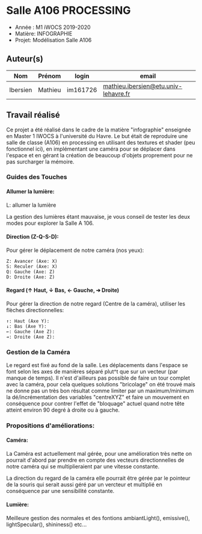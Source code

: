 # Salle A106 PROCESSING

- Année : M1 iWOCS 2019-2020
- Matière: INFOGRAPHIE
- Projet: Modélisation Salle A106

## Auteur(s)

|Nom|Prénom|login|email|
|--|--|--|--|
| Ibersien | Mathieu | im161726 | mathieu.ibersien@etu.univ-lehavre.fr |

## Travail réalisé

Ce projet a été réalisé dans le cadre de la matière "infographie" enseignée en Master 1 IWOCS à l'université du Havre. Le but était de reproduire une salle de classe (A106) en processing en utilisant des textures et shader (peu fonctionnel ici), en implémentant une caméra pour se déplacer dans l'espace et en gérant la création de beaucoup d'objets proprement pour ne pas surcharger la mémoire.

### Guides des Touches

#### Allumer la lumière:
L: allumer la lumière

La gestion des lumières étant mauvaise, je vous conseil de tester les deux modes pour explorer la Salle A 106.

#### Direction (Z-Q-S-D):
Pour gérer le déplacement de notre caméra (nos yeux):

    Z: Avancer (Axe: X)
    S: Reculer (Axe: X)
    Q: Gauche (Axe: Z)
    D: Droite (Axe: Z)

#### Regard (↑ Haut, ↓ Bas, ← Gauche, ➔ Droite)
Pour gérer la direction de notre regard (Centre de la caméra), utiliser les flèches directionnelles:

    ↑: Haut (Axe Y):
    ↓: Bas (Axe Y):
    ←: Gauche (Axe Z):
    ➔: Droite (Axe Z):

### Gestion de la Caméra

Le regard est fixé au fond de la salle. Les déplacements dans l'espace se font selon les axes de manières séparé plut^t que sur un vecteur (par manque de temps).
Il n'est d'ailleurs pas possible de faire un tour complet avec la caméra, pour cela quelques solutions "bricolage" on été trouvé mais ne donne pas un très bon résultat comme limiter par un maximum/minimum la dé/incrémentation des variables "centreXYZ" et faire un mouvement en conséquence pour contrer l'effet de "bloquage" actuel quand notre tête atteint environ 90 degré à droite ou à gauche.

### Propositions d'améliorations: 

#### Caméra:

La Caméra est actuellement mal gérée, pour une amélioration très nette on pourrait d'abord par prendre en compte des vecteurs directionnelles de notre caméra qui se multiplieraient par
une vitesse constante.

La direction du regard de la caméra elle pourrait être gérée par le pointeur de la souris qui serait aussi géré par un vercteur et multiplié en conséquence par une sensibilité constante.

#### Lumière: 

Meilleure gestion des normales et des fontions ambiantLight(), emissive(), lightSpecular(), shininess() etc...

